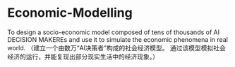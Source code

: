 # Economic-Modelling
To design a socio-economic model composed of tens of thousands of AI DECISION MAKEREs and use it to simulate the economic phenomena in real world. （建立一个由数万“AI决策者”构成的社会经济模型。 通过该模型模拟社会经济的运行，并能复现出部分现实生活中的经济现象。）
